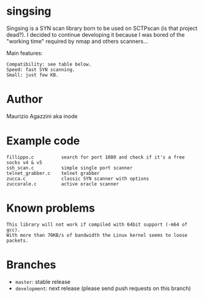singsing
========

Singsing is a SYN scan library born to be used on SCTPscan (is that project dead?). I decided to continue developing it because I was bored of the "working time" required by nmap and others scanners...

Main features:

    Compatibility: see table below.
    Speed: fast SYN scanning.
    Small: just few KB.

Author
======

Maurizio Agazzini aka inode

Example code
============

	fillippo.c 			search for port 1080 and check if it's a free socks v4 & v5
	ssh_scan.c 			simple single port scanner
	telnet_grabber.c 	telnet grabber
	zucca.c 			classic SYN scanner with options 
	zuccorale.c 		active oracle scanner

Known problems
==============
	
    This library will not work if compiled with 64bit support (-m64 of gcc).
    With more than 70KB/s of bandwidth the Linux kernel seems to loose packets.

Branches
========

* `master`: stable release
* `development`: next release (please send push requests on this branch)

	
